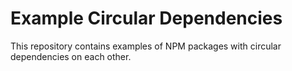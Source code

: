 # Example Circular Dependencies

This repository contains examples of NPM packages with circular dependencies on each other.
